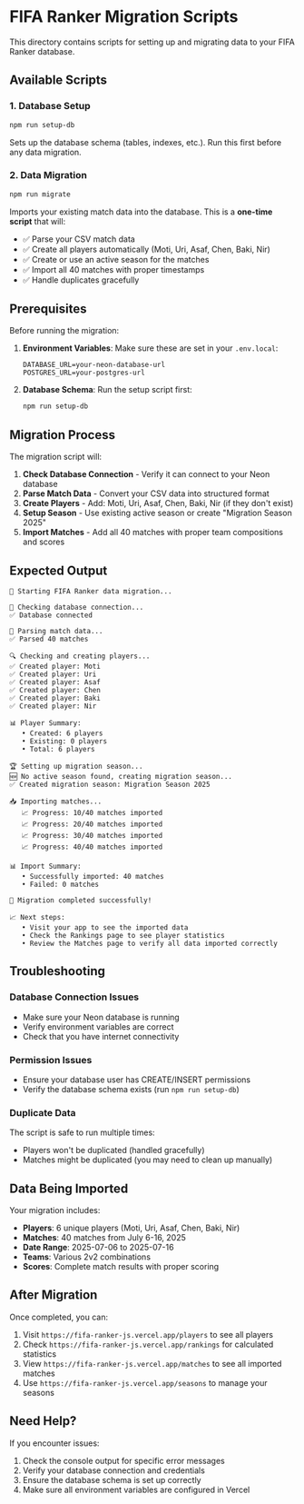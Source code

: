 # FIFA Ranker Migration Scripts

This directory contains scripts for setting up and migrating data to your FIFA Ranker database.

## Available Scripts

### 1. Database Setup
```bash
npm run setup-db
```
Sets up the database schema (tables, indexes, etc.). Run this first before any data migration.

### 2. Data Migration
```bash
npm run migrate
```
Imports your existing match data into the database. This is a **one-time script** that will:

- ✅ Parse your CSV match data
- ✅ Create all players automatically (Moti, Uri, Asaf, Chen, Baki, Nir)
- ✅ Create or use an active season for the matches
- ✅ Import all 40 matches with proper timestamps
- ✅ Handle duplicates gracefully

## Prerequisites

Before running the migration:

1. **Environment Variables**: Make sure these are set in your `.env.local`:
   ```
   DATABASE_URL=your-neon-database-url
   POSTGRES_URL=your-postgres-url
   ```

2. **Database Schema**: Run the setup script first:
   ```bash
   npm run setup-db
   ```

## Migration Process

The migration script will:

1. **Check Database Connection** - Verify it can connect to your Neon database
2. **Parse Match Data** - Convert your CSV data into structured format  
3. **Create Players** - Add: Moti, Uri, Asaf, Chen, Baki, Nir (if they don't exist)
4. **Setup Season** - Use existing active season or create "Migration Season 2025"
5. **Import Matches** - Add all 40 matches with proper team compositions and scores

## Expected Output

```
🚀 Starting FIFA Ranker data migration...

🔌 Checking database connection...
✅ Database connected

📝 Parsing match data...
✅ Parsed 40 matches

🔍 Checking and creating players...
✅ Created player: Moti
✅ Created player: Uri
✅ Created player: Asaf
✅ Created player: Chen
✅ Created player: Baki
✅ Created player: Nir

📊 Player Summary:
   • Created: 6 players
   • Existing: 0 players
   • Total: 6 players

🏆 Setting up migration season...
🆕 No active season found, creating migration season...
✅ Created migration season: Migration Season 2025

📥 Importing matches...
   📈 Progress: 10/40 matches imported
   📈 Progress: 20/40 matches imported
   📈 Progress: 30/40 matches imported
   📈 Progress: 40/40 matches imported

📊 Import Summary:
   • Successfully imported: 40 matches
   • Failed: 0 matches

🎉 Migration completed successfully!

📈 Next steps:
   • Visit your app to see the imported data
   • Check the Rankings page to see player statistics
   • Review the Matches page to verify all data imported correctly
```

## Troubleshooting

### Database Connection Issues
- Make sure your Neon database is running
- Verify environment variables are correct
- Check that you have internet connectivity

### Permission Issues
- Ensure your database user has CREATE/INSERT permissions
- Verify the database schema exists (run `npm run setup-db`)

### Duplicate Data
The script is safe to run multiple times:
- Players won't be duplicated (handled gracefully)
- Matches might be duplicated (you may need to clean up manually)

## Data Being Imported

Your migration includes:
- **Players**: 6 unique players (Moti, Uri, Asaf, Chen, Baki, Nir)  
- **Matches**: 40 matches from July 6-16, 2025
- **Date Range**: 2025-07-06 to 2025-07-16
- **Teams**: Various 2v2 combinations
- **Scores**: Complete match results with proper scoring

## After Migration

Once completed, you can:
1. Visit `https://fifa-ranker-js.vercel.app/players` to see all players
2. Check `https://fifa-ranker-js.vercel.app/rankings` for calculated statistics
3. View `https://fifa-ranker-js.vercel.app/matches` to see all imported matches
4. Use `https://fifa-ranker-js.vercel.app/seasons` to manage your seasons

## Need Help?

If you encounter issues:
1. Check the console output for specific error messages
2. Verify your database connection and credentials
3. Ensure the database schema is set up correctly
4. Make sure all environment variables are configured in Vercel 